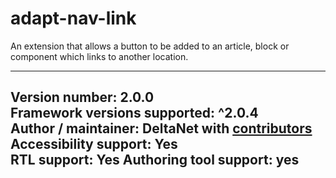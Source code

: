 adapt-nav-link
===============

An extension that allows a button to be added to an article, block or component which links to another location.

----------------------------
**Version number:**  2.0.0     
**Framework versions supported:**  ^2.0.4    
**Author / maintainer:** DeltaNet with [contributors](https://github.com/deltanet/adapt-nav-link/graphs/contributors)     
**Accessibility support:** Yes  
**RTL support:** Yes
**Authoring tool support:** yes
----------------------------
